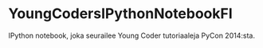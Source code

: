 # YoungCodersIPythonNotebookFI
IPython notebook, joka seurailee Young Coder tutoriaaleja PyCon 2014:sta.
